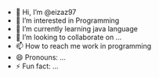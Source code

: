 - 👋 Hi, I’m @eizaz97
- 👀 I’m interested in Programming
- 🌱 I’m currently learning java language
- 💞️ I’m looking to collaborate on ...
- 📫 How to reach me work in programming
- 😄 Pronouns: ...
- ⚡ Fun fact: ...

<!---
eizaz97/eizaz97 is a ✨ special ✨ repository because its `README.md` (this file) appears on your GitHub profile.
You can click the Preview link to take a look at your changes.
--->
